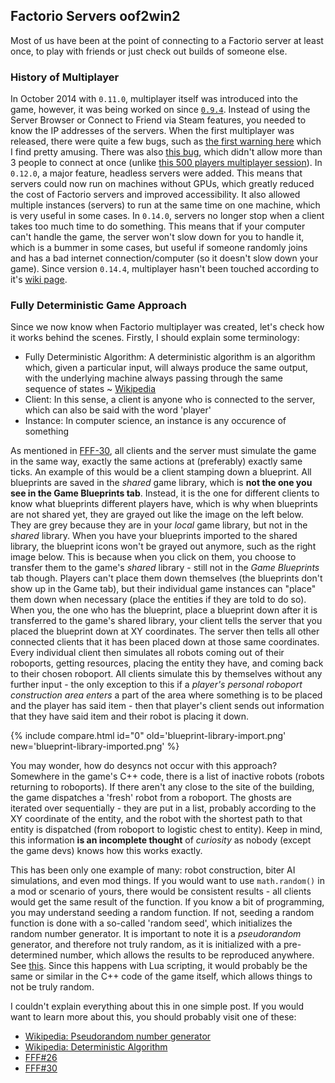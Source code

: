 ## Factorio Servers <author>oof2win2</author>

Most of us have been at the point of connecting to a Factorio server at least once, to play with friends or just check out builds of someone else.

### History of Multiplayer

In October 2014 with `0.11.0`, multiplayer itself was introduced into the game, however, it was being worked on since [`0.9.4`](https://www.factorio.com/blog/post/fff-26). Instead of using the Server Browser or Connect to Friend via Steam features, you needed to know the IP addresses of the servers. When the first multiplayer was released, there were quite a few bugs, such as [the first warning here](https://forums.factorio.com/viewtopic.php?t=6285) which I find pretty amusing. There was also [this bug](https://forums.factorio.com/viewtopic.php?t=6414), which didn't allow more than 3 people to connect at once (unlike [this 500 players multiplayer session](https://www.factorio.com/blog/post/fff-332)).
In `0.12.0`, a major feature, headless servers were added. This means that servers could now run on machines without GPUs, which greatly reduced the cost of Factorio servers and improved accessibility. It also allowed multiple instances (servers) to run at the same time on one machine, which is very useful in some cases.
In `0.14.0`, servers no longer stop when a client takes too much time to do something. This means that if your computer can't handle the game, the server won't slow down for you to handle it, which is a bummer in some cases, but useful if someone randomly joins and has a bad internet connection/computer (so it doesn't slow down your game).
Since version `0.14.4`, multiplayer hasn't been touched according to it's [wiki page](https://wiki.factorio.com/multiplayer#History).

### Fully Deterministic Game Approach

Since we now know when Factorio multiplayer was created, let's check how it works behind the scenes. Firstly, I should explain some terminology:
- Fully Deterministic Algorithm: A deterministic algorithm is an algorithm which, given a particular input, will always produce the same output, with the underlying machine always passing through the same sequence of states ~ [Wikipedia](https://en.wikipedia.org/wiki/Deterministic_algorithm)
- Client: In this sense, a client is anyone who is connected to the server, which can also be said with the word 'player'
- Instance: In computer science, an instance is any occurence of something

As mentioned in [FFF-30](https://www.factorio.com/blog/post/fff-30), all clients and the server must simulate the game in the same way, exactly the same actions at (preferably) exactly same ticks. An example of this would be a client stamping down a blueprint. All blueprints are saved in the *shared* game library, which is **not the one you see in the Game Blueprints tab**. Instead, it is the one for different clients to know what blueprints different players have, which is why when blueprints are not shared yet, they are grayed out like the image on the left below. They are grey because they are in your *local* game library, but not in the *shared* library. When you have your blueprints imported to the shared library, the blueprint icons won't be grayed out anymore, such as the right image below. This is because when you click on them, you choose to transfer them to the game's *shared* library - still not in the *Game Blueprints* tab though. Players can't place them down themselves (the blueprints don't show up in the Game tab), but their individual game instances can "place" them down when necessary (place the entities if they are told to do so). When you, the one who has the blueprint, place a blueprint down after it is transferred to the game's shared library, your client tells the server that you placed the blueprint down at XY coordinates. The server then tells all other connected clients that it has been placed down at those same coordinates. Every individual client then simulates all robots coming out of their roboports, getting resources, placing the entity they have, and coming back to their chosen roboport. All clients simulate this by themselves without any further input - the only exception to this if a *player's personal roboport construction area enters* a part of the area where something is to be placed and the player has said item - then that player's client sends out information that they have said item and their robot is placing it down.

{% include compare.html id="0" old='blueprint-library-import.png' new='blueprint-library-imported.png' %}

You may wonder, how do desyncs not occur with this approach? Somewhere in the game's C++ code, there is a list of inactive robots (robots returning to roboports). If there aren't any close to the site of the building, the game dispatches a 'fresh' robot from a roboport. The ghosts are iterated over sequentially - they are put in a list, probably according to the XY coordinate of the entity, and the robot with the shortest path to that entity is dispatched (from roboport to logistic chest to entity). Keep in mind, this information **is an incomplete thought** of *curiosity* as nobody (except the game devs) knows how this works exactly.

This has been only one example of many: robot construction, biter AI simulations, and even mod things. If you would want to use `math.random()` in a mod or scenario of yours, there would be consistent results - all clients would get the same result of the function. If you know a bit of programming, you may understand seeding a random function. If not, seeding a random function is done with a so-called 'random seed', which initializes the random number generator. It is important to note it is a *pseudorandom* generator, and therefore not truly random, as it is initialized with a pre-determined number, which allows the results to be reproduced anywhere. See [this](https://en.wikipedia.org/wiki/Random_seed). Since this happens with Lua scripting, it would probably be the same or similar in the C++ code of the game itself, which allows things to not be truly random.

I couldn't explain everything about this in one simple post. If you would want to learn more about this, you should probably visit one of these:
- [Wikipedia: Pseudorandom number generator](https://en.wikipedia.org/wiki/Pseudorandom_number_generator)
- [Wikipedia: Deterministic Algorithm](https://en.wikipedia.org/wiki/Deterministic_algorithm)
- [FFF#26](https://www.factorio.com/blog/post/fff-26)
- [FFF#30](https://www.factorio.com/blog/post/fff-30)